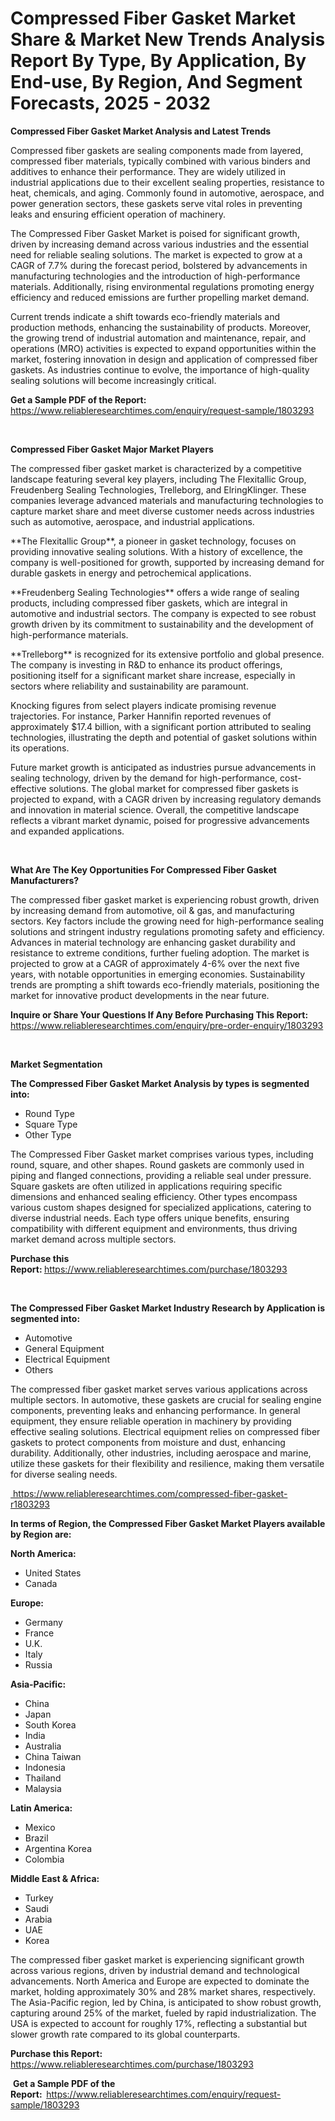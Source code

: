 <p><h1>Compressed Fiber Gasket Market Share & Market New Trends Analysis Report By Type, By Application, By End-use, By Region, And Segment Forecasts, 2025 - 2032</h1></p><p><strong>Compressed Fiber Gasket Market Analysis and Latest Trends</strong></p>
<p><p>Compressed fiber gaskets are sealing components made from layered, compressed fiber materials, typically combined with various binders and additives to enhance their performance. They are widely utilized in industrial applications due to their excellent sealing properties, resistance to heat, chemicals, and aging. Commonly found in automotive, aerospace, and power generation sectors, these gaskets serve vital roles in preventing leaks and ensuring efficient operation of machinery.</p><p>The Compressed Fiber Gasket Market is poised for significant growth, driven by increasing demand across various industries and the essential need for reliable sealing solutions. The market is expected to grow at a CAGR of 7.7% during the forecast period, bolstered by advancements in manufacturing technologies and the introduction of high-performance materials. Additionally, rising environmental regulations promoting energy efficiency and reduced emissions are further propelling market demand.</p><p>Current trends indicate a shift towards eco-friendly materials and production methods, enhancing the sustainability of products. Moreover, the growing trend of industrial automation and maintenance, repair, and operations (MRO) activities is expected to expand opportunities within the market, fostering innovation in design and application of compressed fiber gaskets. As industries continue to evolve, the importance of high-quality sealing solutions will become increasingly critical.</p></p>
<p><strong>Get a Sample PDF of the Report:&nbsp;</strong> <a href="https://www.reliableresearchtimes.com/enquiry/request-sample/1803293?utm_campaign=2646&utm_medium=2&utm_source=Github&utm_content=ia&utm_term=16042025&utm_id=compressed-fiber-gasket">https://www.reliableresearchtimes.com/enquiry/request-sample/1803293</a></p>
<p>&nbsp;</p>
<p><strong>Compressed Fiber Gasket Major Market Players</strong></p>
<p><p>The compressed fiber gasket market is characterized by a competitive landscape featuring several key players, including The Flexitallic Group, Freudenberg Sealing Technologies, Trelleborg, and ElringKlinger. These companies leverage advanced materials and manufacturing technologies to capture market share and meet diverse customer needs across industries such as automotive, aerospace, and industrial applications.</p><p>**The Flexitallic Group**, a pioneer in gasket technology, focuses on providing innovative sealing solutions. With a history of excellence, the company is well-positioned for growth, supported by increasing demand for durable gaskets in energy and petrochemical applications.</p><p>**Freudenberg Sealing Technologies** offers a wide range of sealing products, including compressed fiber gaskets, which are integral in automotive and industrial sectors. The company is expected to see robust growth driven by its commitment to sustainability and the development of high-performance materials.</p><p>**Trelleborg** is recognized for its extensive portfolio and global presence. The company is investing in R&D to enhance its product offerings, positioning itself for a significant market share increase, especially in sectors where reliability and sustainability are paramount.</p><p>Knocking figures from select players indicate promising revenue trajectories. For instance, Parker Hannifin reported revenues of approximately $17.4 billion, with a significant portion attributed to sealing technologies, illustrating the depth and potential of gasket solutions within its operations.</p><p>Future market growth is anticipated as industries pursue advancements in sealing technology, driven by the demand for high-performance, cost-effective solutions. The global market for compressed fiber gaskets is projected to expand, with a CAGR driven by increasing regulatory demands and innovation in material science. Overall, the competitive landscape reflects a vibrant market dynamic, poised for progressive advancements and expanded applications.</p></p>
<p>&nbsp;</p>
<p><strong>What Are The Key Opportunities For Compressed Fiber Gasket Manufacturers?</strong></p>
<p><p>The compressed fiber gasket market is experiencing robust growth, driven by increasing demand from automotive, oil & gas, and manufacturing sectors. Key factors include the growing need for high-performance sealing solutions and stringent industry regulations promoting safety and efficiency. Advances in material technology are enhancing gasket durability and resistance to extreme conditions, further fueling adoption. The market is projected to grow at a CAGR of approximately 4-6% over the next five years, with notable opportunities in emerging economies. Sustainability trends are prompting a shift towards eco-friendly materials, positioning the market for innovative product developments in the near future.</p></p>
<p><strong>Inquire or Share Your Questions If Any Before Purchasing This Report:</strong> <a href="https://www.reliableresearchtimes.com/enquiry/pre-order-enquiry/1803293?utm_campaign=2646&utm_medium=2&utm_source=Github&utm_content=ia&utm_term=16042025&utm_id=compressed-fiber-gasket">https://www.reliableresearchtimes.com/enquiry/pre-order-enquiry/1803293</a></p>
<p>&nbsp;</p>
<p><strong>Market Segmentation</strong></p>
<p><strong>The Compressed Fiber Gasket Market Analysis by types is segmented into:</strong></p>
<p><ul><li>Round Type</li><li>Square Type</li><li>Other Type</li></ul></p>
<p><p>The Compressed Fiber Gasket market comprises various types, including round, square, and other shapes. Round gaskets are commonly used in piping and flanged connections, providing a reliable seal under pressure. Square gaskets are often utilized in applications requiring specific dimensions and enhanced sealing efficiency. Other types encompass various custom shapes designed for specialized applications, catering to diverse industrial needs. Each type offers unique benefits, ensuring compatibility with different equipment and environments, thus driving market demand across multiple sectors.</p></p>
<p><strong>Purchase this Report:&nbsp;</strong><a href="https://www.reliableresearchtimes.com/purchase/1803293?utm_campaign=2646&utm_medium=2&utm_source=Github&utm_content=ia&utm_term=16042025&utm_id=compressed-fiber-gasket">https://www.reliableresearchtimes.com/purchase/1803293</a></p>
<p>&nbsp;</p>
<p><strong>The Compressed Fiber Gasket Market Industry Research by Application is segmented into:</strong></p>
<p><ul><li>Automotive</li><li>General Equipment</li><li>Electrical Equipment</li><li>Others</li></ul></p>
<p><p>The compressed fiber gasket market serves various applications across multiple sectors. In automotive, these gaskets are crucial for sealing engine components, preventing leaks and enhancing performance. In general equipment, they ensure reliable operation in machinery by providing effective sealing solutions. Electrical equipment relies on compressed fiber gaskets to protect components from moisture and dust, enhancing durability. Additionally, other industries, including aerospace and marine, utilize these gaskets for their flexibility and resilience, making them versatile for diverse sealing needs.</p></p>
<p><a href="https://www.reliableresearchtimes.com/compressed-fiber-gasket-r1803293?utm_campaign=2646&utm_medium=2&utm_source=Github&utm_content=ia&utm_term=16042025&utm_id=compressed-fiber-gasket">&nbsp;https://www.reliableresearchtimes.com/compressed-fiber-gasket-r1803293</a></p>
<p><strong>In terms of Region, the Compressed Fiber Gasket Market Players available by Region are:</strong></p>
<p>
    <p> <strong> North America: </strong>
        <ul>
            <li>United States</li>
            <li>Canada</li>
        </ul>
        </p> 
    <p> <strong> Europe: </strong>
        <ul>
            <li>Germany</li>
            <li>France</li>
            <li>U.K.</li>
            <li>Italy</li>
            <li>Russia</li>
        </ul>
        </p> 
    <p> <strong> Asia-Pacific: </strong>
        <ul>
            <li>China</li>
            <li>Japan</li>
            <li>South Korea</li>
            <li>India</li>
            <li>Australia</li>
            <li>China Taiwan</li>
            <li>Indonesia</li>
            <li>Thailand</li>
            <li>Malaysia</li>
        </ul>
        </p> 
    <p> <strong> Latin America: </strong>
        <ul>
            <li>Mexico</li>
            <li>Brazil</li>
            <li>Argentina Korea</li>
            <li>Colombia</li>
        </ul>
        </p> 
    <p> <strong> Middle East & Africa: </strong>
        <ul>
            <li>Turkey</li>
            <li>Saudi</li>
            <li>Arabia</li>
            <li>UAE</li>
            <li>Korea</li>
        </ul>
    </p>
    </p>
<p><p>The compressed fiber gasket market is experiencing significant growth across various regions, driven by industrial demand and technological advancements. North America and Europe are expected to dominate the market, holding approximately 30% and 28% market shares, respectively. The Asia-Pacific region, led by China, is anticipated to show robust growth, capturing around 25% of the market, fueled by rapid industrialization. The USA is expected to account for roughly 17%, reflecting a substantial but slower growth rate compared to its global counterparts.</p></p>
<p><strong>Purchase this Report: </strong><a href="https://www.reliableresearchtimes.com/purchase/1803293?utm_campaign=2646&utm_medium=2&utm_source=Github&utm_content=ia&utm_term=16042025&utm_id=compressed-fiber-gasket">https://www.reliableresearchtimes.com/purchase/1803293</a></p>
<p>&nbsp;<strong>Get a Sample PDF of the Report:&nbsp;&nbsp;</strong><a href="https://www.reliableresearchtimes.com/enquiry/request-sample/1803293?utm_campaign=2646&utm_medium=2&utm_source=Github&utm_content=ia&utm_term=16042025&utm_id=compressed-fiber-gasket">https://www.reliableresearchtimes.com/enquiry/request-sample/1803293</a></p>
<p><strong></strong></p>
<p><p></p><p></p><p></p></p>